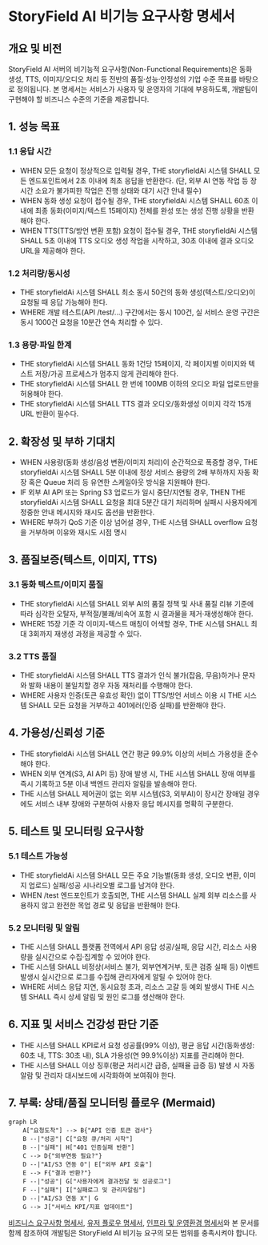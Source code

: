 # StoryField AI 비기능 요구사항 명세서

## 개요 및 비전
StoryField AI 서버의 비기능적 요구사항(Non-Functional Requirements)은 동화 생성, TTS, 이미지/오디오 처리 등 전반의 품질·성능·안정성의 기업 수준 목표를 바탕으로 정의됩니다. 본 명세서는 서비스가 사용자 및 운영자의 기대에 부응하도록, 개발팀이 구현해야 할 비즈니스 수준의 기준을 제공합니다.


## 1. 성능 목표
### 1.1 응답 시간
- WHEN 모든 요청이 정상적으로 입력될 경우, THE storyfieldAi 시스템 SHALL 모든 엔드포인트에서 2초 이내에 최초 응답을 반환한다. (단, 외부 AI 연동 작업 등 장시간 소요가 불가피한 작업은 진행 상태와 대기 시간 안내 필수)
- WHEN 동화 생성 요청이 접수될 경우, THE storyfieldAi 시스템 SHALL 60초 이내에 최종 동화(이미지/텍스트 15페이지) 전체를 완성 또는 생성 진행 상황을 반환해야 한다.
- WHEN TTS(TTS/방언 변환 포함) 요청이 접수될 경우, THE storyfieldAi 시스템 SHALL 5초 이내에 TTS 오디오 생성 작업을 시작하고, 30초 이내에 결과 오디오 URL을 제공해야 한다.

### 1.2 처리량/동시성
- THE storyfieldAi 시스템 SHALL 최소 동시 50건의 동화 생성(텍스트/오디오)이 요청될 때 응답 가능해야 한다.
- WHERE 개발 테스트(API /test/...) 구간에서는 동시 100건, 실 서비스 운영 구간은 동시 1000건 요청을 10분간 연속 처리할 수 있다.

### 1.3 용량·파일 한계
- THE storyfieldAi 시스템 SHALL 동화 1건당 15페이지, 각 페이지별 이미지와 텍스트 저장/가공 프로세스가 멈추지 않게 관리해야 한다.
- THE storyfieldAi 시스템 SHALL 한 번에 100MB 이하의 오디오 파일 업로드만을 허용해야 한다.
- THE storyfieldAi 시스템 SHALL TTS 결과 오디오/동화생성 이미지 각각 15개 URL 반환이 필수다.


## 2. 확장성 및 부하 기대치
- WHEN 사용량(동화 생성/음성 변환/이미지 처리)이 순간적으로 폭증할 경우, THE storyfieldAi 시스템 SHALL 5분 이내에 정상 서비스 용량의 2배 부하까지 자동 확장 혹은 Queue 처리 등 유연한 스케일아웃 방식을 지원해야 한다.
- IF 외부 AI API 또는 Spring S3 업로드가 일시 중단/지연될 경우, THEN THE storyfieldAi 시스템 SHALL 요청을 최대 5분간 대기 처리하며 실패시 사용자에게 정중한 안내 메시지와 재시도 옵션을 반환한다.
- WHERE 부하가 QoS 기준 이상 넘어설 경우, THE 시스템 SHALL overflow 요청을 거부하며 이유와 재시도 시점 명시


## 3. 품질보증(텍스트, 이미지, TTS)
### 3.1 동화 텍스트/이미지 품질
- THE storyfieldAi 시스템 SHALL 외부 AI의 품질 정책 및 사내 품질 리뷰 기준에 따라 심각한 오탈자, 부적절/불쾌/비속어 포함 시 결과물을 제거·재생성해야 한다.
- WHERE 15장 기준 각 이미지-텍스트 매칭이 어색할 경우, THE 시스템 SHALL 최대 3회까지 재생성 과정을 제공할 수 있다.

### 3.2 TTS 품질
- THE storyfieldAi 시스템 SHALL TTS 결과가 인식 불가(잡음, 무음)하거나 문자와 발화 내용이 불일치할 경우 자동 재처리를 수행해야 한다.
- WHERE 사용자 인증(토큰 유효성 확인) 없이 TTS/방언 서비스 이용 시 THE 시스템 SHALL 모든 요청을 거부하고 401에러(인증 실패)를 반환해야 한다.

## 4. 가용성/신뢰성 기준
- THE storyfieldAi 시스템 SHALL 연간 평균 99.9% 이상의 서비스 가용성을 준수해야 한다.
- WHEN 외부 연계(S3, AI API 등) 장애 발생 시, THE 시스템 SHALL 장애 여부를 즉시 기록하고 5분 이내 백엔드 관리자 알림을 발송해야 한다.
- THE 시스템 SHALL 제어권이 없는 외부 시스템(S3, 외부AI)이 장시간 장애일 경우에도 서비스 내부 장애와 구분하여 사용자 응답 메시지를 명확히 구분한다.

## 5. 테스트 및 모니터링 요구사항
### 5.1 테스트 가능성
- THE storyfieldAi 시스템 SHALL 모든 주요 기능별(동화 생성, 오디오 변환, 이미지 업로드) 실패/성공 시나리오별 로그를 남겨야 한다.
- WHEN /test 엔드포인트가 호출되면, THE 시스템 SHALL 실제 외부 리소스를 사용하지 않고 완전한 목업 경로 및 응답을 반환해야 한다.

### 5.2 모니터링 및 알림
- THE 시스템 SHALL 플랫폼 전역에서 API 응답 성공/실패, 응답 시간, 리소스 사용량을 실시간으로 수집·집계할 수 있어야 한다.
- THE 시스템 SHALL 비정상(서비스 불가, 외부연계거부, 토큰 검증 실패 등) 이벤트 발생시 실시간으로 로그를 수집해 관리자에게 알릴 수 있어야 한다.
- WHERE 서비스 응답 지연, 동시요청 초과, 리소스 고갈 등 예외 발생시 THE 시스템 SHALL 즉시 상세 알림 및 원인 로그를 생산해야 한다.

## 6. 지표 및 서비스 건강성 판단 기준
- THE 시스템 SHALL KPI로서 요청 성공률(99% 이상), 평균 응답 시간(동화생성: 60초 내, TTS: 30초 내), SLA 가용성(연 99.9%이상) 지표를 관리해야 한다.
- THE 시스템 SHALL 이상 징후(평균 처리시간 급증, 실패율 급증 등) 발생 시 자동 알람 및 관리자 대시보드에 시각화하여 보여줘야 한다.

## 7. 부록: 상태/품질 모니터링 플로우 (Mermaid)

```mermaid
graph LR
    A["요청도착"] --> B{"API 인증 토큰 검사"}
    B --|"성공"| C["요청 큐/처리 시작"]
    B --|"실패"| H["401 인증실패 반환"]
    C --> D{"외부연동 필요?"}
    D --|"AI/S3 연동 O"| E["외부 API 호출"]
    E --> F{"결과 반환?"}
    F --|"성공"| G["사용자에게 결과전달 및 성공로그"]
    F --|"실패"| I["실패로그 및 관리자알림"]
    D --|"AI/S3 연동 X"| G
    G --> J["서비스 KPI/지표 업데이트"]
```

[비즈니스 요구사항 명세서](./02-business-requirements.md), [유저 플로우 명세서](./03-user-flows.md), [인프라 및 운영환경 명세서](./09-environment-and-operations.md)와 본 문서를 함께 참조하여 개발팀은 StoryField AI 비기능 요구의 모든 범위를 충족시켜야 합니다.